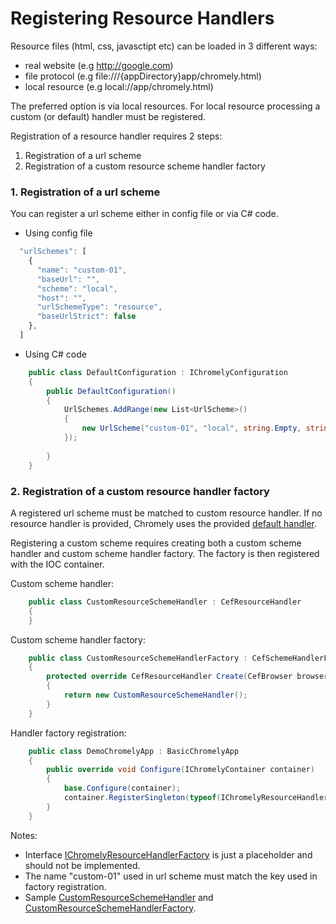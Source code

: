 
# Registering Resource Handlers

Resource files (html, css, javasctipt etc) can be loaded in 3 different ways:

- real website (e.g http://google.com)
- file protocol (e.g file:///{appDirectory}app/chromely.html)
- local resource (e.g local://app/chromely.html)

The preferred option is via local resources. For local resource processing a custom (or default) handler must be registered.

Registration of a resource handler requires 2 steps:

1. Registration of a url scheme
2. Registration of a custom resource scheme handler factory

### 1. Registration of a url scheme

You can register a url scheme either in config file or via C# code.

- Using config file

````javascript
  "urlSchemes": [
    {
      "name": "custom-01",
      "baseUrl": "",
      "scheme": "local",
      "host": "",
      "urlSchemeType": "resource",
      "baseUrlStrict": false
    },
  ]
````
- Using C# code

````csharp
    public class DefaultConfiguration : IChromelyConfiguration
    {
        public DefaultConfiguration()
        {
            UrlSchemes.AddRange(new List<UrlScheme>()
            {
                new UrlScheme("custom-01", "local", string.Empty, string.Empty, UrlSchemeType.Resource, false),
            });
          
        }
    }
````

### 2. Registration of a custom resource handler factory

A registered url scheme must be matched to custom resource handler. If no resource handler is provided, Chromely uses the provided [default handler](https://github.com/chromelyapps/Chromely/blob/master/src/Chromely.CefGlue/Browser/Handlers/CefGlueResourceSchemeHandler.cs).

Registering a custom scheme requires creating both a custom scheme handler and custom scheme handler factory. The factory is then registered with the IOC container.

Custom scheme handler:

````csharp
    public class CustomResourceSchemeHandler : CefResourceHandler
    {
    }
````

Custom scheme handler factory:

````csharp
    public class CustomResourceSchemeHandlerFactory : CefSchemeHandlerFactory
    {
        protected override CefResourceHandler Create(CefBrowser browser, CefFrame frame, string schemeName, CefRequest request)
        {
            return new CustomResourceSchemeHandler();
        }
    }
````

Handler factory registration:

````csharp
    public class DemoChromelyApp : BasicChromelyApp
    {
        public override void Configure(IChromelyContainer container)
        {
            base.Configure(container);
            container.RegisterSingleton(typeof(IChromelyResourceHandlerFactory), "custom-01", typeof(CustomResourceSchemeHandlerFactory));
        }
    }
````

Notes:
- Interface [IChromelyResourceHandlerFactory](https://github.com/chromelyapps/Chromely/blob/master/src/Chromely.Core/IChromelyResourceHandlerFactory.cs) is just a placeholder and should not be implemented.
- The name "custom-01" used in url scheme must match the key used in factory registration.
- Sample [CustomResourceSchemeHandler](https://github.com/chromelyapps/Chromely/blob/master/src/Chromely.CefGlue/Browser/Handlers/CefGlueResourceSchemeHandler.cs) and [CustomResourceSchemeHandlerFactory](https://github.com/chromelyapps/Chromely/blob/master/src/Chromely.CefGlue/Browser/Handlers/CefGlueResourceSchemeHandlerFactory.cs).

